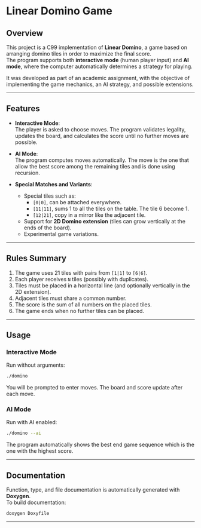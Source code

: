 # Linear Domino Game

## Overview
This project is a C99 implementation of **Linear Domino**, a game based on arranging domino tiles in order to maximize the final score.  
The program supports both **interactive mode** (human player input) and **AI mode**, where the computer automatically determines a strategy for playing.  

It was developed as part of an academic assignment, with the objective of implementing the game mechanics, an AI strategy, and possible extensions.

---

## Features
- **Interactive Mode**:  
  The player is asked to choose moves. The program validates legality, updates the board, and calculates the score until no further moves are possible.

- **AI Mode**:  
  The program computes moves automatically. The move is the one that allow the best score among the remaining tiles and is done using recursion.

- **Special Matches and Variants**:  
  - Special tiles such as:
    - `[0|0]`, can be attached everywhere.
    - `[11|11]`, sums 1 to all the tiles on the table. The tile 6 become 1.
    - `[12|21]`, copy in a mirror like the adjacent tile.  
  - Support for **2D Domino extension** (tiles can grow vertically at the ends of the board).  
  - Experimental game variations.
---

## Rules Summary
1. The game uses 21 tiles with pairs from `[1|1]` to `[6|6]`.  
2. Each player receives `N` tiles (possibly with duplicates).  
3. Tiles must be placed in a horizontal line (and optionally vertically in the 2D extension).  
4. Adjacent tiles must share a common number.  
5. The score is the sum of all numbers on the placed tiles.  
6. The game ends when no further tiles can be placed.

---

## Usage
### Interactive Mode
Run without arguments:
```bash
./domino
```
You will be prompted to enter moves. The board and score update after each move.

### AI Mode
Run with AI enabled:
```bash
./domino --ai
```
The program automatically shows the best end game sequence which is the one with the highest score.

---

## Documentation
Function, type, and file documentation is automatically generated with **Doxygen**.  
To build documentation:

```bash
doxygen Doxyfile
```

---
